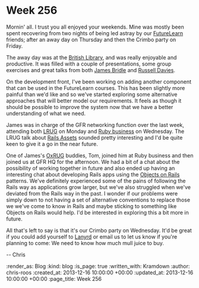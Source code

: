 Week 256
========

Mornin' all. I trust you all enjoyed your weekends. Mine was mostly been spent recovering from two nights of being led astray by our [FutureLearn](https://www.futurelearn.com/) friends; after an away day on Thursday and then the Crimbo party on Friday.

The away day was at the [British Library](http://www.bl.uk/), and was really enjoyable and productive. It was filled with a couple of presentations, some group exercises and great talks from both [James Bridle](http://booktwo.org/james-bridle/) and [Russell Davies](http://russelldavies.typepad.com/).

On the development front, I've been working on adding another component that can be used in the FutureLearn courses. This has been slightly more painful than we'd like and so we've started exploring some alternative approaches that will better model our requirements. It feels as though it should be possible to improve the system now that we have a better understanding of what we need.

James was in charge of the GFR networking function over the last week, attending both [LRUG](http://lrug.org/) on Monday and [Ruby business](http://rubybizuk.com/) on Wednesday. The LRUG talk about [Rails Assets](https://rails-assets.org/) sounded pretty interesting and I'd be quite keen to give it a go in the near future.

One of James's [OxRUG](http://oxrug.org/) buddies, Tom, joined him at Ruby business and then joined us at GFR HQ for the afternoon. We had a bit of a chat about the possibility of working together in future and also ended up having an interesting chat about developing Rails apps using the [Objects on Rails](http://objectsonrails.com/) patterns. We've definitely experienced some of the pains of following the Rails way as applications grow larger, but we've also struggled when we've deviated from the Rails way in the past. I wonder if our problems were simply down to not having a set of alternative conventions to replace those we we've come to know in Rails and maybe sticking to something like Objects on Rails would help. I'd be interested in exploring this a bit more in future.

All that's left to say is that it's our Crimbo party on Wednesday. It'd be great if you could add yourself to [Lanyrd](http://lanyrd.com/2013/freerange/) or email us to let us know if you're planning to come: We need to know how much mull juice to buy.

-- Chris

:render_as: Blog
:kind: blog
:is_page: true
:written_with: Kramdown
:author: chris-roos
:created_at: 2013-12-16 10:00:00 +00:00
:updated_at: 2013-12-16 10:00:00 +00:00
:page_title: Week 256
